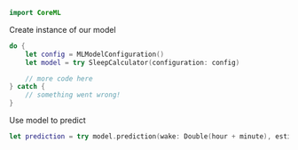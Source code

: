 ```swift
import CoreML
```

Create instance of our model
```swift
do {
    let config = MLModelConfiguration()
    let model = try SleepCalculator(configuration: config)

    // more code here
} catch {
    // something went wrong!
}
```

Use model to predict
```swift
let prediction = try model.prediction(wake: Double(hour + minute), estimatedSleep: sleepAmount, coffee: Double(coffeeAmount))
```
